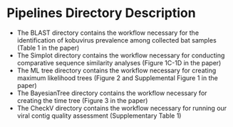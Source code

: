 # Pipelines Directory Description

- The BLAST directory contains the workflow necessary for the identification of kobuvirus prevalence among collected bat samples (Table 1 in the paper)
- The Simplot directory contains the workflow necessary for conducting comparative sequence similarity analyses (Figure 1C-1D in the paper)
- The ML tree directory contains the workflow necessary for creating maximum likelihood trees (Figure 2 and Supplemental Figure 1 in the paper)
- The BayesianTree directory contains the workflow necessary for creating the time tree (Figure 3 in the paper)
- The CheckV directory contains the workflow necessary for running our viral contig quality assessment (Supplementary Table 1)
  
